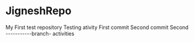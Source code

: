 # JigneshRepo
My First test repository
Testing ativity
First commit
Second commit
Second -----------branch- activities
